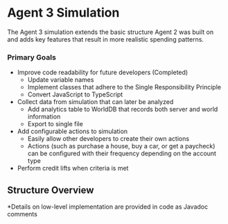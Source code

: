 # Agent 3 Simulation

The Agent 3 simulation extends the basic structure Agent 2 was built on and adds key features that result in more realistic spending patterns.

### Primary Goals

- Improve code readability for future developers (Completed)
  - Update variable names
  - Implement classes that adhere to the Single Responsibility Principle
  - Convert JavaScript to TypeScript
- Collect data from simulation that can later be analyzed
  - Add analytics table to WorldDB that records both server and world information
  - Export to single file
- Add configurable actions to simulation
  - Easily allow other developers to create their own actions
  - Actions (such as purchase a house, buy a car, or get a paycheck) can be configured with their frequency depending on the account type
- Perform credit lifts when criteria is met

## Structure Overview

\*Details on low-level implementation are provided in code as Javadoc comments
